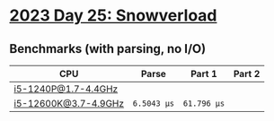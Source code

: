 # [2023 Day 25: Snowverload](https://adventofcode.com/2023/day/25)

## Benchmarks (with parsing, no I/O)

| CPU                  | Parse       | Part 1      | Part 2 |
| -------------------- | ----------- | ----------- | ------ |
| i5-1240P@1.7-4.4GHz  |             |             |        |
| i5-12600K@3.7-4.9GHz | `6.5043 µs` | `61.796 µs` |        |

